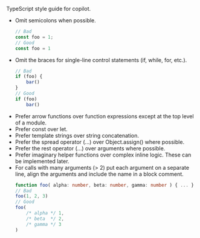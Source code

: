 TypeScript style guide for copilot.

- Omit semicolons when possible.
    ```ts
    // Bad
    const foo = 1;
    // Good
    const foo = 1
    ```
- Omit the braces for single-line control statements (if, while, for, etc.).
    ```ts
    // Bad
    if (foo) {
        bar()
    }
    // Good
    if (foo) 
        bar()
    ```
- Prefer arrow functions over function expressions except at the top level of a module.
- Prefer const over let.
- Prefer template strings over string concatenation.
- Prefer the spread operator (...) over Object.assign() where possible.
- Prefer the rest operator (...) over arguments where possible.
- Prefer imaginary helper functions over complex inline logic. These can be implemented later.
- For calls with many arguments (> 2) put each argument on a separate line, align the arguments and include the name in a block comment.
    ```ts
    function foo( alpha: number, beta: number, gamma: number ) { ... }
    // Bad
    foo(1, 2, 3)
    // Good
    foo(
        /* alpha */ 1,
        /* beta  */ 2,
        /* gamma */ 3
    )
    ```
